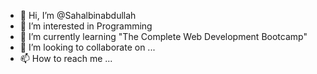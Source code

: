 - 👋 Hi, I’m @Sahalbinabdullah
- 👀 I’m interested in Programming
- 🌱 I’m currently learning "The Complete Web Development Bootcamp"
- 💞️ I’m looking to collaborate on ...
- 📫 How to reach me ...

<!---
Sahalbinabdullah/Sahalbinabdullah is a ✨ special ✨ repository because its `README.md` (this file) appears on your GitHub profile.
You can click the Preview link to take a look at your changes.
--->

